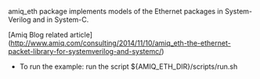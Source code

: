 
amiq_eth package implements models of the Ethernet packages in System-Verilog and in System-C.

[Amiq Blog related article] (http://www.amiq.com/consulting/2014/11/10/amiq_eth-the-ethernet-packet-library-for-systemverilog-and-systemc/)

* To run the example: run the script ${AMIQ_ETH_DIR}/scripts/run.sh 
